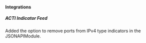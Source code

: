 
#### Integrations

##### ACTI Indicator Feed

Added the option to remove ports from IPv4 type indicators in the JSONAPIModule.
